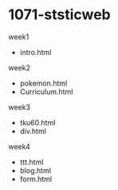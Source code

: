 # 1071-ststicweb

week1
* intro.html

week2
* pokemon.html
* Curriculum.html

week3
* tku60.html
* div.html

week4
* ttt.html
* blog.html
* form.html
